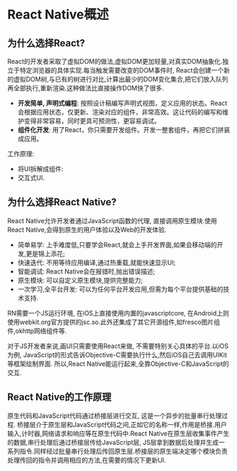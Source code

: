 # React Native概述

## 为什么选择React?
React的开发者采取了虚拟DOM的做法,虚拟DOM更加轻量,对真实DOM抽象化.独立于特定浏览器的具体实现.每当触发需要改变的DOM事件时, React会创建一个新的虚拟DOM树,与已有的树进行对比,计算出最少的DOM变化集合,把它们放入队列再全部执行,重新渲染.这种做法比直接操作DOM快了很多.

- **开发简单, 声明式编程**: 按照设计稿编写声明式视图，定义应用的状态。React会根据应用状态，仅更新、渲染对应的组件，非常高效。这让代码的编写和维护变得非常容易，同时更具可预测性，更容易调试。
- **组件化开发**: 用了React，你只需要开发组件。开发一整套组件，再把它们拼装成应用。

工作原理:

- 将UI拆解成组件:
- 交互式UI.

## 为什么选择React Native?
React Native允许开发者通过JavaScript函数的代理, 直接调用原生模块.使用React Native,会得到原生的用户体验以及Web的开发体验.

- 简单易学: 上手难度低,只要学会React,就会上手开发界面,如果会移动端的开发,更是锦上添花;
- 快速迭代: 不用等待应用编译,通过热重载,就能快速显示UI;
- 智能调试: React Native会在报错时,抛出错误描述;
- 原生模块: 可以自定义原生模块,提供完整能力;
- 一次学习,全平台开发: 可以为任何平台开发应用,但需为每个平台提供基础的技术支持.

RN需要一个JS运行环境, 在iOS上直接使用内置的javascriptcore, 在Android上则使用webkit.org官方提供的jsc.so.此外还集成了其它开源组件,如fresco图片组件,okhttp网络组件等.

对于JS开发者来说,画UI只需要使用React来做, 不需要特别关心具体的平台.以iOS为例, JavaScript的形式告诉Objective-C需要执行什么,然后iOS自己去调用UIKit等框架绘制界面. 所以,React Native能运行起来,全靠Objective-C和JavaScript的交互.

## React Native的工作原理

原生代码和JavaScript代码通过桥接层进行交互, 这是一个异步的批量串行处理过程. 桥接层介于原生层和JavaScript代码之间,正如它的名称一样,作用是桥接.用户输入,计时器,网络请求和响应等在原生代码中.React Native在原生层收集事件产生的数据,串行处理后通过桥接层传给JavaScript层, JS层拿到数据后处理并生成一系列指令.同样经过批量串行处理后传回原生层.桥接层的原生端决定哪个模块负责处理传回的指令并调用相应的方法,在需要的情况下更新UI.



